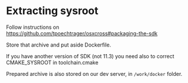 # Extracting sysroot

Follow instructions on https://github.com/tpoechtrager/osxcross#packaging-the-sdk

Store that archive and put aside Dockerfile.

If you have another version of SDK (not 11.3) you need also to correct CMAKE_SYSROOT in toolchain.cmake

Prepared archive is also stored on our dev server, in `/work/docker` folder.